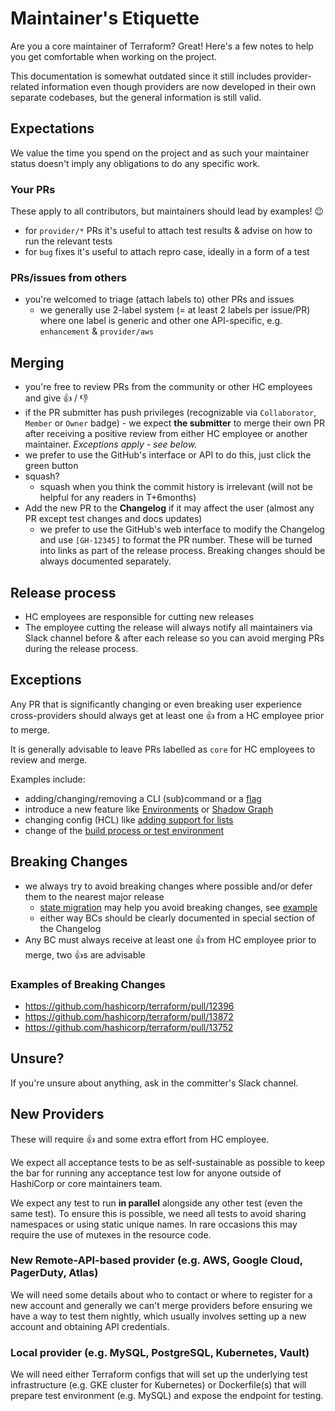 # Maintainer's Etiquette

Are you a core maintainer of Terraform? Great! Here's a few notes
to help you get comfortable when working on the project.

This documentation is somewhat outdated since it still includes provider-related
information even though providers are now developed in their own separate
codebases, but the general information is still valid.

## Expectations

We value the time you spend on the project and as such your maintainer status
doesn't imply any obligations to do any specific work.

### Your PRs

These apply to all contributors, but maintainers should lead by examples! :wink:

- for `provider/*` PRs it's useful to attach test results & advise on how to run the relevant tests
- for `bug` fixes it's useful to attach repro case, ideally in a form of a test

### PRs/issues from others

- you're welcomed to triage (attach labels to) other PRs and issues
  - we generally use 2-label system (= at least 2 labels per issue/PR) where one label is generic and other one API-specific, e.g. `enhancement` & `provider/aws`

## Merging

- you're free to review PRs from the community or other HC employees and give :+1: / :-1:
- if the PR submitter has push privileges (recognizable via `Collaborator`, `Member` or `Owner` badge) - we expect **the submitter** to merge their own PR after receiving a positive review from either HC employee or another maintainer. _Exceptions apply - see below._
- we prefer to use the GitHub's interface or API to do this, just click the green button
- squash?
  - squash when you think the commit history is irrelevant (will not be helpful for any readers in T+6months)
- Add the new PR to the **Changelog** if it may affect the user (almost any PR except test changes and docs updates)
  - we prefer to use the GitHub's web interface to modify the Changelog and use `[GH-12345]` to format the PR number. These will be turned into links as part of the release process. Breaking changes should be always documented separately.

## Release process

- HC employees are responsible for cutting new releases
- The employee cutting the release will always notify all maintainers via Slack channel before & after each release
  so you can avoid merging PRs during the release process.

## Exceptions

Any PR that is significantly changing or even breaking user experience cross-providers should always get at least one :+1: from a HC employee prior to merge.

It is generally advisable to leave PRs labelled as `core` for HC employees to review and merge.

Examples include:

- adding/changing/removing a CLI (sub)command or a [flag](https://github.com/hashicorp/terraform/pull/12939)
- introduce a new feature like [Environments](https://github.com/hashicorp/terraform/pull/12182) or [Shadow Graph](https://github.com/hashicorp/terraform/pull/9334)
- changing config (HCL) like [adding support for lists](https://github.com/hashicorp/terraform/pull/6322)
- change of the [build process or test environment](https://github.com/hashicorp/terraform/pull/9355)

## Breaking Changes

- we always try to avoid breaking changes where possible and/or defer them to the nearest major release
  - [state migration](https://github.com/hashicorp/terraform/blob/2fe5976aec290f4b53f07534f4cde13f6d877a3f/helper/schema/resource.go#L33-L56) may help you avoid breaking changes, see [example](https://github.com/hashicorp/terraform/blob/351c6bed79abbb40e461d3f7d49fe4cf20bced41/builtin/providers/aws/resource_aws_route53_record_migrate.go)
  - either way BCs should be clearly documented in special section of the Changelog
- Any BC must always receive at least one :+1: from HC employee prior to merge, two :+1:s are advisable

### Examples of Breaking Changes

- https://github.com/hashicorp/terraform/pull/12396
- https://github.com/hashicorp/terraform/pull/13872
- https://github.com/hashicorp/terraform/pull/13752

## Unsure?

If you're unsure about anything, ask in the committer's Slack channel.

## New Providers

These will require :+1: and some extra effort from HC employee.

We expect all acceptance tests to be as self-sustainable as possible
to keep the bar for running any acceptance test low for anyone
outside of HashiCorp or core maintainers team.

We expect any test to run **in parallel** alongside any other test (even the same test).
To ensure this is possible, we need all tests to avoid sharing namespaces or using static unique names.
In rare occasions this may require the use of mutexes in the resource code.

### New Remote-API-based provider (e.g. AWS, Google Cloud, PagerDuty, Atlas)

We will need some details about who to contact or where to register for a new account
and generally we can't merge providers before ensuring we have a way to test them nightly,
which usually involves setting up a new account and obtaining API credentials.

### Local provider (e.g. MySQL, PostgreSQL, Kubernetes, Vault)

We will need either Terraform configs that will set up the underlying test infrastructure
(e.g. GKE cluster for Kubernetes) or Dockerfile(s) that will prepare test environment (e.g. MySQL)
and expose the endpoint for testing.
